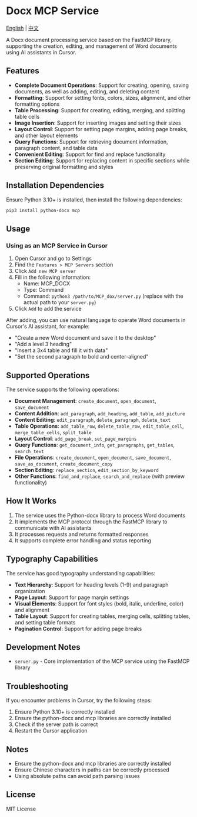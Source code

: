 # Docx MCP Service

[English](README.md) | [中文](README_ZH.md)

A Docx document processing service based on the FastMCP library, supporting the creation, editing, and management of Word documents using AI assistants in Cursor.

## Features

- **Complete Document Operations**: Support for creating, opening, saving documents, as well as adding, editing, and deleting content
- **Formatting**: Support for setting fonts, colors, sizes, alignment, and other formatting options
- **Table Processing**: Support for creating, editing, merging, and splitting table cells
- **Image Insertion**: Support for inserting images and setting their sizes
- **Layout Control**: Support for setting page margins, adding page breaks, and other layout elements
- **Query Functions**: Support for retrieving document information, paragraph content, and table data
- **Convenient Editing**: Support for find and replace functionality
- **Section Editing**: Support for replacing content in specific sections while preserving original formatting and styles

## Installation Dependencies

Ensure Python 3.10+ is installed, then install the following dependencies:

```bash
pip3 install python-docx mcp
```

## Usage

### Using as an MCP Service in Cursor

1. Open Cursor and go to Settings
2. Find the `Features > MCP Servers` section
3. Click `Add new MCP server`
4. Fill in the following information:
   - Name: MCP_DOCX
   - Type: Command
   - Command: `python3 /path/to/MCP_dox/server.py` (replace with the actual path to your `server.py`)
5. Click `Add` to add the service

After adding, you can use natural language to operate Word documents in Cursor's AI assistant, for example:

- "Create a new Word document and save it to the desktop"
- "Add a level 3 heading"
- "Insert a 3x4 table and fill it with data"
- "Set the second paragraph to bold and center-aligned"

## Supported Operations

The service supports the following operations:

- **Document Management**: `create_document`, `open_document`, `save_document`
- **Content Addition**: `add_paragraph`, `add_heading`, `add_table`, `add_picture`
- **Content Editing**: `edit_paragraph`, `delete_paragraph`, `delete_text`
- **Table Operations**: `add_table_row`, `delete_table_row`, `edit_table_cell`, `merge_table_cells`, `split_table`
- **Layout Control**: `add_page_break`, `set_page_margins`
- **Query Functions**: `get_document_info`, `get_paragraphs`, `get_tables`, `search_text`
- **File Operations**: `create_document`, `open_document`, `save_document`, `save_as_document`, `create_document_copy`
- **Section Editing**: `replace_section`, `edit_section_by_keyword`
- **Other Functions**: `find_and_replace`, `search_and_replace` (with preview functionality)

## How It Works

1. The service uses the Python-docx library to process Word documents
2. It implements the MCP protocol through the FastMCP library to communicate with AI assistants
3. It processes requests and returns formatted responses
4. It supports complete error handling and status reporting

## Typography Capabilities

The service has good typography understanding capabilities:

- **Text Hierarchy**: Support for heading levels (1-9) and paragraph organization
- **Page Layout**: Support for page margin settings
- **Visual Elements**: Support for font styles (bold, italic, underline, color) and alignment
- **Table Layout**: Support for creating tables, merging cells, splitting tables, and setting table formats
- **Pagination Control**: Support for adding page breaks

## Development Notes

- `server.py` - Core implementation of the MCP service using the FastMCP library

## Troubleshooting

If you encounter problems in Cursor, try the following steps:

1. Ensure Python 3.10+ is correctly installed
2. Ensure the python-docx and mcp libraries are correctly installed
3. Check if the server path is correct
4. Restart the Cursor application

## Notes

- Ensure the python-docx and mcp libraries are correctly installed
- Ensure Chinese characters in paths can be correctly processed
- Using absolute paths can avoid path parsing issues

## License

MIT License

